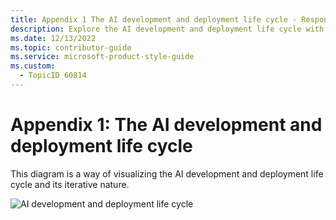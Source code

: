 ```yaml
---
title: Appendix 1 The AI development and deployment life cycle - Responsible AI Style Guide
description: Explore the AI development and deployment life cycle with this visual guide. Understand its iterative nature and how each phase contributes to successful AI projects.
ms.date: 12/13/2022
ms.topic: contributor-guide
ms.service: microsoft-product-style-guide
ms.custom:
  - TopicID 60814
---
```



# Appendix 1: The AI development and deployment life cycle

This diagram is a way of visualizing the AI development and deployment life cycle and its iterative nature.

![AI development and deployment life cycle](~/media/1111988114.png)